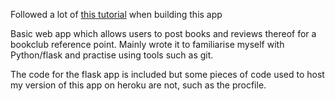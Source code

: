 
Followed a lot of [this tutorial](https://blog.miguelgrinberg.com/post/the-flask-mega-tutorial-part-i-hello-world) when building this app

Basic web app which allows users to post books and reviews thereof for a bookclub reference point. Mainly wrote it to familiarise myself with Python/flask and practise using tools such as git.

The code for the flask app is included but some pieces of code used to host my version of this app on heroku are not, such as the procfile.


